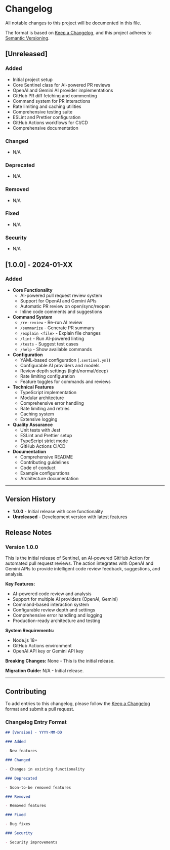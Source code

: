 # Changelog

All notable changes to this project will be documented in this file.

The format is based on [Keep a Changelog](https://keepachangelog.com/en/1.0.0/),
and this project adheres to [Semantic Versioning](https://semver.org/spec/v2.0.0.html).

## [Unreleased]

### Added

- Initial project setup
- Core Sentinel class for AI-powered PR reviews
- OpenAI and Gemini AI provider implementations
- GitHub PR diff fetching and commenting
- Command system for PR interactions
- Rate limiting and caching utilities
- Comprehensive testing suite
- ESLint and Prettier configuration
- GitHub Actions workflows for CI/CD
- Comprehensive documentation

### Changed

- N/A

### Deprecated

- N/A

### Removed

- N/A

### Fixed

- N/A

### Security

- N/A

## [1.0.0] - 2024-01-XX

### Added

- **Core Functionality**
  - AI-powered pull request review system
  - Support for OpenAI and Gemini APIs
  - Automatic PR review on open/sync/reopen
  - Inline code comments and suggestions
- **Command System**
  - `/re-review` - Re-run AI review
  - `/summarize` - Generate PR summary
  - `/explain <file>` - Explain file changes
  - `/lint` - Run AI-powered linting
  - `/tests` - Suggest test cases
  - `/help` - Show available commands
- **Configuration**
  - YAML-based configuration (`.sentinel.yml`)
  - Configurable AI providers and models
  - Review depth settings (light/normal/deep)
  - Rate limiting configuration
  - Feature toggles for commands and reviews
- **Technical Features**
  - TypeScript implementation
  - Modular architecture
  - Comprehensive error handling
  - Rate limiting and retries
  - Caching system
  - Extensive logging
- **Quality Assurance**
  - Unit tests with Jest
  - ESLint and Prettier setup
  - TypeScript strict mode
  - GitHub Actions CI/CD
- **Documentation**
  - Comprehensive README
  - Contributing guidelines
  - Code of conduct
  - Example configurations
  - Architecture documentation

---

## Version History

- **1.0.0** - Initial release with core functionality
- **Unreleased** - Development version with latest features

## Release Notes

### Version 1.0.0

This is the initial release of Sentinel, an AI-powered GitHub Action for automated pull request reviews. The action integrates with OpenAI and Gemini APIs to provide intelligent code review feedback, suggestions, and analysis.

**Key Features:**

- AI-powered code review and analysis
- Support for multiple AI providers (OpenAI, Gemini)
- Command-based interaction system
- Configurable review depth and settings
- Comprehensive error handling and logging
- Production-ready architecture and testing

**System Requirements:**

- Node.js 18+
- GitHub Actions environment
- OpenAI API key or Gemini API key

**Breaking Changes:**
None - This is the initial release.

**Migration Guide:**
N/A - Initial release.

---

## Contributing

To add entries to this changelog, please follow the [Keep a Changelog](https://keepachangelog.com/en/1.0.0/) format and submit a pull request.

### Changelog Entry Format

```markdown
## [Version] - YYYY-MM-DD

### Added

- New features

### Changed

- Changes in existing functionality

### Deprecated

- Soon-to-be removed features

### Removed

- Removed features

### Fixed

- Bug fixes

### Security

- Security improvements
```
